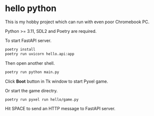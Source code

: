 # hello python

This is my hobby project which can run with even poor Chromebook PC.

Python >= 3.11, SDL2 and Poetry are required.

To start FastAPI server.

```sh
poetry install
poetry run uvicorn hello.api:app
```

Then open another shell.

```sh
poetry run python main.py
```

Click **Boot** button in Tk window to start Pyxel game.

Or start the game directry.

```sh
poetry run pyxel run hello/game.py
```

Hit SPACE to send an HTTP message to FastAPI server.
